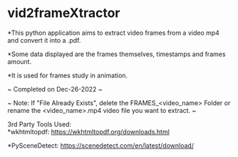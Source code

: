# vid2frameXtractor

*This python application aims to extract video frames from a video mp4 and convert it into a .pdf. 

*Some data displayed are the frames themselves, timestamps and frames amount.  

*It is used for frames study in animation. 
  
~ Completed on Dec-26-2022 ~ 

~ Note: If "File Already Exists", delete the FRAMES_<video_name> Folder or rename the <video_name>.mp4 video file you want to extract. ~ 

3rd Party Tools Used:   
*wkhtmltopdf: https://wkhtmltopdf.org/downloads.html 

*PySceneDetect: https://scenedetect.com/en/latest/download/
 
